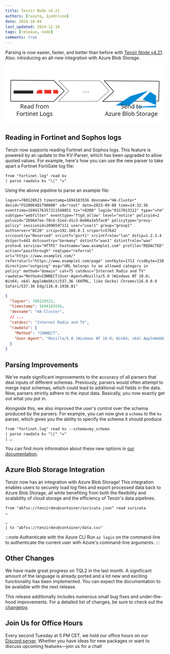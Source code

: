```yaml
---
title: Tenzir Node v4.21
authors: [raxyte, IyeOnline]
date: 2024-10-04
last_updated: 2024-12-10
tags: [release, node]
comments: true
---
```


Parsing is now easier, faster, and better than before with [Tenzir Node
v4.21][github-release]. Also: introducing an all-new integration with Azure Blob
Storage.

![Tenzir Node v4.21](tenzir-node-v4.21.excalidraw.svg)

[github-release]: https://github.com/tenzir/tenzir/releases/tag/v4.21.0

<!-- truncate -->

## Reading in Fortinet and Sophos logs

Tenzir now supports reading Fortinet and Sophos logs. This feature is powered
by an update to the KV-Parser, which has been upgraded to allow quoted values.
For example, here's how you can use the new parser to take apart a Fortinet
FortiGate log file:

```text {0} title="Parse a Fortinet log file"
from "fortinet.log" read kv
| parse rawdata kv "\|" "="
```

Using the above pipeline to parse an example file:

```text {0} title="fortinet.log"
logver=700120523 timestamp=1694183556 devname="HA-Cluster" devid="FG200E4Q1790000" vd="root" date=2023-09-08 time=14:32:36 eventtime=1694176357211540851 tz="+0200" logid="0317013312" type="utm" subtype="webfilter" eventtype="ftgd_allow" level="notice" policyid=2 poluuid="2b9647ee-70cb-51ed-d1c3-8e08a2e5fec0" policytype="proxy-policy" sessionid=2096597111 user="user1" group="group1" authserver="DC20" srcip=192.168.0.1 srcport=57642 srccountry="Reserved" srcintf="port1" srcintfrole="lan" dstip=1.2.3.4 dstport=443 dstcountry="Germany" dstintf="wan1" dstintfrole="wan" proto=6 service="HTTPS" hostname="www.example1.com" profile="REDACTED" action="passthrough" reqtype="referral" url="https://www.example1.com/" referralurl="https://www.example1.com/page" sentbyte=1713 rcvdbyte=238 direction="outgoing" msg="URL belongs to an allowed category in policy" method="domain" cat=75 catdesc="Internet Radio and TV" rawdata="Method=CONNECT|User-Agent=Mozilla/5.0 (Windows NT 10.0; Win64; x64) AppleWebKit/537.36 (KHTML, like Gecko) Chrome/116.0.0.0 Safari/537.36 Edg/116.0.1938.81"
```

```json {0} title="Output"
{
  "logver": 700120523,
  "timestamp": 1694183556,
  "devname": "HA-Cluster",
  // ...
  "catdesc": "Internet Radio and TV",
  "rawdata": {
    "Method": "CONNECT",
    "User-Agent": "Mozilla/5.0 (Windows NT 10.0; Win64; x64) AppleWebKit/537.36 (KHTML, like Gecko) Chrome/116.0.0.0 Safari/537.36 Edg/116.0.1938.81"
  }
}
```

## Parsing Improvements

We’ve made significant improvements to the accuracy of all parsers that deal
inputs of different schemas. Previously, parsers would often attempt to merge
input schemas, which could lead to additional null fields in the data. Now,
parsers strictly adhere to the input data. Basically, you now exactly get out
what you put in.

Alongside this, we also improved the user's control over the schema produced by the
parsers. For example, you can now give a `schema` to the `kv` parser, which gives
you the ability to specify the schema it should produce.

```text {0} title="Parse a Fortinet log file adhering to a manually specified schema"
from "fortinet.log" read kv --schema=my_schema
| parse rawdata kv "\|" "="
| …
```

You can find more information about these new options in [our
documentation](/next/formats#parser-schema-inference).

## Azure Blob Storage Integration

Tenzir now has an integration with Azure Blob Storage! This integration enables
users to securely load log files and export processed data back to Azure Blob
Storage, all while benefiting from both the flexibility and scalability of cloud
storage and the efficiency of Tenzir's data pipelines.

```text {0} title="Load 'suricata.json', authorized as 'tenzirdev'"
from "abfss://tenzirdev@container/suricata.json" read suricata
…
```

```text {0} title="Save events as csv to 'data.csv', authorized as 'tenzirdev'"
…
| to "abfss://tenzirdev@container/data.csv"
```

:::note Authenticate with the Azure CLI
Run `az login` on the command-line to authenticate the current user with Azure's
command-line arguments.
:::

## Other Changes

We have made great progress on TQL2 in the last month. A significant amount of
the language is already ported and a lot new and exciting functionality has been
implemented. You can expect the documentation to be available with the next
release.

This release additionally includes numerous small bug fixes and under-the-hood
improvements. For a detailed list of changes, be sure to check out the
[changelog][changelog].

## Join Us for Office Hours

Every second Tuesday at 5 PM CET, we hold our office hours on our
[Discord server][discord]. Whether you have ideas for new packages or want to
discuss upcoming features—join us for a chat!

[discord]: /discord
[changelog]: /changelog#v4210
